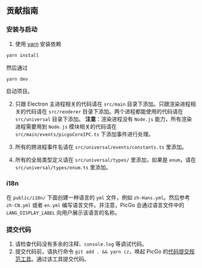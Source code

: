 ## 贡献指南

### 安装与启动

1. 使用 [yarn](https://yarnpkg.com/) 安装依赖

```bash
yarn install
```

然后通过

```bash
yarn dev
```

启动项目。

2. 只跟 Electron 主进程相关的代码请在 `src/main` 目录下添加。只跟渲染进程相关的代码请在 `src/renderer` 目录下添加。两个进程都能使用的代码请在 `src/universal` 目录下添加。 **注意**：渲染进程没有 `Node.js` 能力，所有渲染进程需要用到 `Node.js` 模块相关的代码请在 `src/main/events/picgoCoreIPC.ts` 下添加事件进行处理。

3. 所有的跨进程事件名请在 `src/universal/events/constants.ts` 里添加。

4. 所有的全局类型定义请在 `src/universal/types/` 里添加，如果是 `enum`，请在 `src/universal/types/enum.ts` 里添加。


### i18n

在 `public/i18n/` 下面创建一种语言的 `yml` 文件，例如 `zh-Hans.yml`。然后参考 `zh-CN.yml` 或者 `en.yml` 编写语言文件。并注意，PicGo 会通过语言文件中的 `LANG_DISPLAY_LABEL` 向用户展示该语言的名称。

### 提交代码

1. 请检查代码没有多余的注释、`console.log` 等调试代码。
2. 提交代码前，请执行命令 `git add . && yarn cz`，唤起 PicGo 的[代码提交规范工具](https://github.com/PicGo/bump-version)。通过该工具提交代码。
